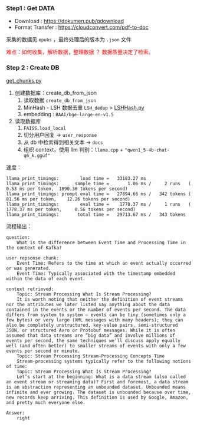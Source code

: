 ### Step1 : Get DATA

- Download : https://dokumen.pub/qdownload
- Format Transfer : https://cloudconvert.com/pdf-to-doc

采集的数据见 `epubs` ，最终处理后的版本为 `.json` 文件

<span style="color:red">难点：如何收集，解析数据，整理数据 ？ 数据质量决定了检索。</span>





### Step 2 : Create DB
[get_chunks.py](get_chunks.py)
1. 创建数据库：create_db_from_json
   1. 读取数据 `create_db_from_json`
   2. MinHash - LSH 数据去重 `LSH_dedup` > [LSHHash.py](LSHHash.py)
   3. embedding : `BAAI/bge-large-en-v1.5`
2. 读取数据库
   1. `FAISS.load_local`
   2. 切分用户回复 -> `user_response`
   3. 从 db 中检索得到相关文本 -> `docs`
   4. 组织 context，使用 llm 判别：`llama.cpp` + `"qwen1_5-4b-chat-q6_k.gguf"`

速度：
```text
llama_print_timings:        load time =   33183.27 ms
llama_print_timings:      sample time =       1.06 ms /     2 runs   (    0.53 ms per token,  1890.36 tokens per second)
llama_print_timings: prompt eval time =   27894.66 ms /   342 tokens (   81.56 ms per token,    12.26 tokens per second)
llama_print_timings:        eval time =    1778.37 ms /     1 runs   ( 1778.37 ms per token,     0.56 tokens per second)
llama_print_timings:       total time =   29713.67 ms /   343 tokens
```
流程输出：
```
question: 
	What is the difference between Event Time and Processing Time in the context of Kafka?

user repsonse chunk: 
	Event Time: Refers to the time at which an event actually occurred or was generated.
    Event Time: Typically associated with the timestamp embedded within the data of each event.

context retrieved: 
	Topic: Stream Processing What Is Stream Processing?
	It is worth noting that neither the definition of event streams nor the attributes we later listed say anything about the data contained in the events or the number of events per second. The data differs from system to system — events can be tiny (sometimes only a few bytes) or very large (XML messages with many headers); they can also be completely unstructured, key-value pairs, semi-structured JSON, or structured Avro or Protobuf messages. While it is often assumed that data streams are “big data” and involve millions of events per second, the same techniques we’ll discuss apply equally well (and often better) to smaller streams of events with only a few events per second or minute.
	Topic: Stream Processing Stream-Processing Concepts Time
	Stream-processing systems typically refer to the following notions of time:
	Topic: Stream Processing What Is Stream Processing?
	Let’s start at the beginning: What is a data stream (also called an event stream or streaming data)? First and foremost, a data stream is an abstraction representing an unbounded dataset. Unbounded means infinite and ever growing. The dataset is unbounded because over time, new records keep arriving. This definition is used by Google, Amazon, and pretty much everyone else.

Answer: 
	right
```
